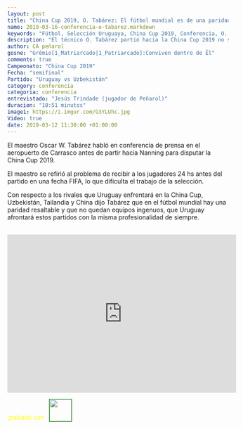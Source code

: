 ```yaml
---
layout: post
title: "China Cup 2019, O. Tabárez: El fútbol mundial es de una paridad resaltable"
name: 2019-03-16-conferencia-o-tabarez.markdown
keywords: "Fútbol, Selección Uruguaya, China Cup 2019, Conferencia, O. Tabárez, Video"
description: "El técnico O. Tabárez partió hacia la China Cup 2019 no sin antes hablar de la selección en conferencia de prensa desde el aeropuerto de Carrasco"
author: CA peñarol
gosne: "Grêmio[1_Matriarcado|1_Patriarcado]:Conviven dentro de Êl"
comments: true
Campeonato: "China Cup 2019"
Fecha: "semifinal"
Partido: "Uruguay vs Uzbekistán"
category: conferencia
categoria: conferencia
entrevistado: "Jesús Trindade (jugador de Peñarol)"
duracion: "10:51 minutos"
image1: https://i.imgur.com/G3YLUhc.jpg
Video: true
date: 2019-03-12 11:30:00 +01:00:00
---
```

<!---
Campeonato: <span>{{ page.Campeonato }}</span><br>
Fecha: <span>{{ page.Fecha }}</span><br>
Encuentro: <span>{{ page.Partido }}</span><br>-->

El maestro Oscar W. Tabárez habló en conferencia de prensa en el aeropuerto de Carrasco antes de partir hacia Nanning para disputar la China Cup 2019.

El maestro se refirió al problema de recibir a los jugadores 24 hs antes del partido en una fecha FIFA, lo que dificulta el trabajo de la selección.

Con respecto a los rivales que Uruguay enfrentará en la China Cup, Uzbekistán, Tailandia y China dijo Tabárez que en el fútbol mundial hay una paridad resaltable y que no quedan equipos ingenuos,
que Uruguay afrontará estos partidos con la misma profesionalidad de siempre.

<br>

<iframe width="521" height="360" src="https://www.youtube.com/embed/2lkeMYjMTCM" frameborder="0" allow="accelerometer; autoplay; encrypted-media; gyroscope; picture-in-picture" allowfullscreen></iframe>

<span style="color:yellow;">grabado con</span> <a href="http://ffmpeg.org"><img src="{{ site.url }}/images/ffmpeg.png" width="50px" style="border:1px solid green;vertical-align: sub;margin-left:7px;"></a>
